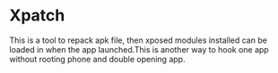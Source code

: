 # Xpatch
This is a tool to repack apk file, then xposed modules installed can be loaded in when the app launched.This is another way to hook one app without rooting phone and double opening app. 

